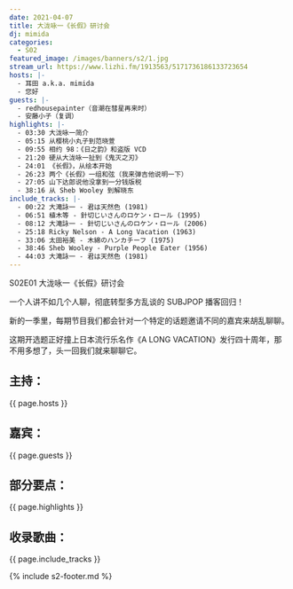 ```yaml
---
date: 2021-04-07
title: 大泷咏一《长假》研讨会
dj: mimida
categories:
  - S02
featured_image: /images/banners/s2/1.jpg
stream_url: https://www.lizhi.fm/1913563/5171736186133723654
hosts: |-
  - 耳田 a.k.a. mimida
  - 您好
guests: |-
  - redhousepainter（音潮在彗星再来时）
  - 安藤小子（复调）
highlights: |-
  - 03:30 大泷咏一简介
  - 05:15 从樱桃小丸子到范晓萱
  - 09:55 相约 98：《日之韵》和盗版 VCD
  - 21:20 硬从大泷咏一扯到《鬼灭之刃》
  - 24:01 《长假》，从绘本开始
  - 26:23 两个《长假》一组和弦（我来弹吉他说明一下）
  - 27:05 山下达郎说他没拿到一分钱版税
  - 38:16 从 Sheb Wooley 到解晓东
include_tracks: |-
  - 00:22 大滝詠一 - 君は天然色 (1981)
  - 06:51 植木等 - 針切じいさんのロケン・ロール (1995)
  - 08:12 大滝詠一 - 針切じいさんのロケン・ロール (2006)
  - 25:18 Ricky Nelson - A Long Vacation (1963)
  - 33:06 太田裕美 - 木綿のハンカチーフ (1975)
  - 38:46 Sheb Wooley - Purple People Eater (1956)
  - 44:03 大滝詠一 - 君は天然色 (1981)
---
```


S02E01 大泷咏一《长假》研讨会

一个人讲不如几个人聊，彻底转型多方乱谈的 SUBJPOP 播客回归！

新的一季里，每期节目我们都会针对一个特定的话题邀请不同的嘉宾来胡乱聊聊。

这期开选题正好撞上日本流行乐名作《A LONG VACATION》发行四十周年，那不用多想了，头一回我们就来聊聊它。

## 主持：

{{ page.hosts }}

## 嘉宾：

{{ page.guests }}

## 部分要点：

{{ page.highlights }}

## 收录歌曲：

{{ page.include_tracks }}

{% include s2-footer.md %}
